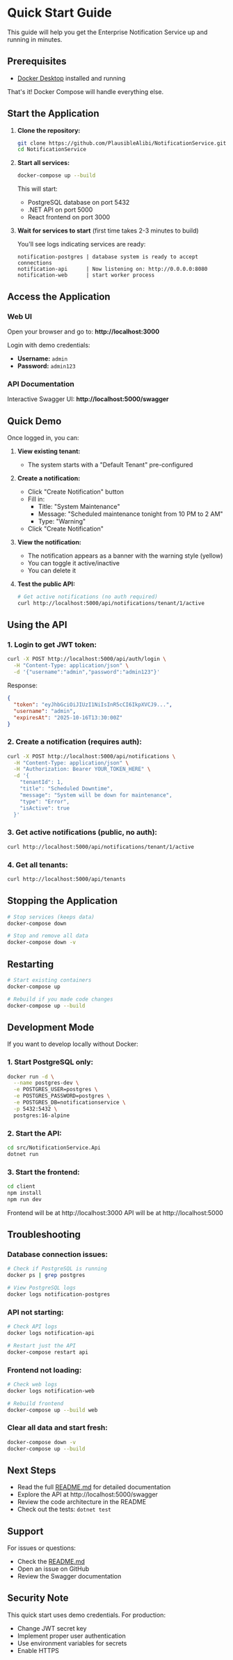 # Quick Start Guide

This guide will help you get the Enterprise Notification Service up and running in minutes.

## Prerequisites

- [Docker Desktop](https://www.docker.com/products/docker-desktop) installed and running

That's it! Docker Compose will handle everything else.

## Start the Application

1. **Clone the repository:**
   ```bash
   git clone https://github.com/PlausibleAlibi/NotificationService.git
   cd NotificationService
   ```

2. **Start all services:**
   ```bash
   docker-compose up --build
   ```

   This will start:
   - PostgreSQL database on port 5432
   - .NET API on port 5000
   - React frontend on port 3000

3. **Wait for services to start** (first time takes 2-3 minutes to build)

   You'll see logs indicating services are ready:
   ```
   notification-postgres | database system is ready to accept connections
   notification-api      | Now listening on: http://0.0.0.0:8080
   notification-web      | start worker process
   ```

## Access the Application

### Web UI
Open your browser and go to: **http://localhost:3000**

Login with demo credentials:
- **Username:** `admin`
- **Password:** `admin123`

### API Documentation
Interactive Swagger UI: **http://localhost:5000/swagger**

## Quick Demo

Once logged in, you can:

1. **View existing tenant:**
   - The system starts with a "Default Tenant" pre-configured

2. **Create a notification:**
   - Click "Create Notification" button
   - Fill in:
     - Title: "System Maintenance"
     - Message: "Scheduled maintenance tonight from 10 PM to 2 AM"
     - Type: "Warning"
   - Click "Create Notification"

3. **View the notification:**
   - The notification appears as a banner with the warning style (yellow)
   - You can toggle it active/inactive
   - You can delete it

4. **Test the public API:**
   ```bash
   # Get active notifications (no auth required)
   curl http://localhost:5000/api/notifications/tenant/1/active
   ```

## Using the API

### 1. Login to get JWT token:

```bash
curl -X POST http://localhost:5000/api/auth/login \
  -H "Content-Type: application/json" \
  -d '{"username":"admin","password":"admin123"}'
```

Response:
```json
{
  "token": "eyJhbGciOiJIUzI1NiIsInR5cCI6IkpXVCJ9...",
  "username": "admin",
  "expiresAt": "2025-10-16T13:30:00Z"
}
```

### 2. Create a notification (requires auth):

```bash
curl -X POST http://localhost:5000/api/notifications \
  -H "Content-Type: application/json" \
  -H "Authorization: Bearer YOUR_TOKEN_HERE" \
  -d '{
    "tenantId": 1,
    "title": "Scheduled Downtime",
    "message": "System will be down for maintenance",
    "type": "Error",
    "isActive": true
  }'
```

### 3. Get active notifications (public, no auth):

```bash
curl http://localhost:5000/api/notifications/tenant/1/active
```

### 4. Get all tenants:

```bash
curl http://localhost:5000/api/tenants
```

## Stopping the Application

```bash
# Stop services (keeps data)
docker-compose down

# Stop and remove all data
docker-compose down -v
```

## Restarting

```bash
# Start existing containers
docker-compose up

# Rebuild if you made code changes
docker-compose up --build
```

## Development Mode

If you want to develop locally without Docker:

### 1. Start PostgreSQL only:
```bash
docker run -d \
  --name postgres-dev \
  -e POSTGRES_USER=postgres \
  -e POSTGRES_PASSWORD=postgres \
  -e POSTGRES_DB=notificationservice \
  -p 5432:5432 \
  postgres:16-alpine
```

### 2. Start the API:
```bash
cd src/NotificationService.Api
dotnet run
```

### 3. Start the frontend:
```bash
cd client
npm install
npm run dev
```

Frontend will be at http://localhost:3000
API will be at http://localhost:5000

## Troubleshooting

### Database connection issues:
```bash
# Check if PostgreSQL is running
docker ps | grep postgres

# View PostgreSQL logs
docker logs notification-postgres
```

### API not starting:
```bash
# Check API logs
docker logs notification-api

# Restart just the API
docker-compose restart api
```

### Frontend not loading:
```bash
# Check web logs
docker logs notification-web

# Rebuild frontend
docker-compose up --build web
```

### Clear all data and start fresh:
```bash
docker-compose down -v
docker-compose up --build
```

## Next Steps

- Read the full [README.md](README.md) for detailed documentation
- Explore the API at http://localhost:5000/swagger
- Review the code architecture in the README
- Check out the tests: `dotnet test`

## Support

For issues or questions:
- Check the [README.md](README.md)
- Open an issue on GitHub
- Review the Swagger documentation

## Security Note

This quick start uses demo credentials. For production:
- Change JWT secret key
- Implement proper user authentication
- Use environment variables for secrets
- Enable HTTPS
